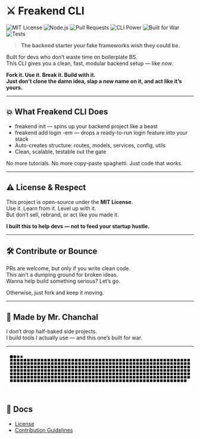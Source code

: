 # ⚔️ Freakend CLI
![MIT License](https://img.shields.io/badge/license-MIT-brightgreen.svg)
![Node.js](https://img.shields.io/badge/made%20with-Node.js-yellowgreen)
![Pull Requests](https://img.shields.io/badge/PRs-welcome-blue)
![CLI Power](https://img.shields.io/badge/type-CLI-orange)
![Built for War](https://img.shields.io/badge/status-built--for--war-red)
![Tests](https://github.com/Himesh-Bhattarai/FreakEnd-CLI/actions/workflows/ci.yml/badge.svg)

> **The backend starter your fake frameworks wish they could be.**

Built for devs who don’t waste time on boilerplate BS.  
This CLI gives you a clean, fast, modular backend setup — like *now*.

**Fork it. Use it. Break it. Build with it.  
Just don’t clone the damn idea, slap a new name on it, and act like it’s yours.**

---

## 💥 What Freakend CLI Does
- freakend init — spins up your backend project like a beast
- freakend add login -em — drops a ready-to-run login feature into your stack
- Auto-creates structure: routes, models, services, config, utils
- Clean, scalable, testable out the gate

No more tutorials. No more copy-paste spaghetti. Just code that *works*.

---

## ⚠️ License & Respect

This project is open-source under the **MIT License**.  
Use it. Learn from it. Level up with it.  
But don’t sell, rebrand, or act like you made it.

**I built this to help devs — not to feed your startup hustle.**

---

## 🛠️ Contribute or Bounce

PRs are welcome, but only if you write clean code.  
This ain’t a dumping ground for broken ideas.  
Wanna help build something serious? Let’s go.

Otherwise, just fork and keep it moving.

---

## 💬 Made by Mr. Chanchal

I don’t drop half-baked side projects.  
I build tools I actually use — and this one’s built for war.

---
![GitHub Snake](https://github.com/Platane/snk/raw/output/github-contribution-grid-snake.svg)
## 📄 Docs

- [License](./LICENSE)
- [Contribution Guidelines](./CONTRIBUTING.md)
